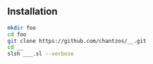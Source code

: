 ## Installation

```bash
mkdir foo
cd foo
git clone https://github.com/chantzos/__.git
cd __
slsh ___.sl --verbose
```
